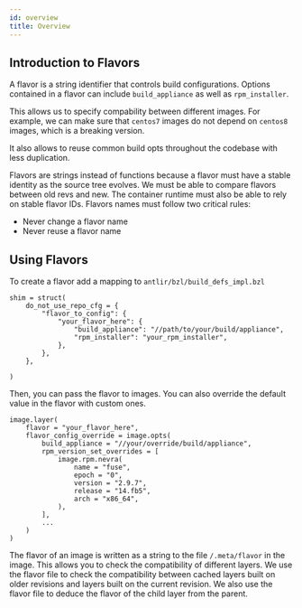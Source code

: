 ```yaml
---
id: overview
title: Overview
---
```


## Introduction to Flavors

A flavor is a string identifier that controls build configurations.
Options contained in a flavor can include `build_appliance` as well
as `rpm_installer`.

This allows us to specify compability between
different images. For example, we can make sure that `centos7` images
do not depend on `centos8` images, which is a breaking version.

It also allows to reuse common build opts throughout the codebase
with less duplication.

Flavors are strings instead of functions because a flavor must have
a stable identity as the source tree evolves. We must be able to
compare flavors between old revs and new. The container runtime must
also be able to rely on stable flavor IDs. Flavors names must
follow two critical rules:
- Never change a flavor name
- Never reuse a flavor name

## Using Flavors

To create a flavor add a mapping to `antlir/bzl/build_defs_impl.bzl`

```
shim = struct(
    do_not_use_repo_cfg = {
        "flavor_to_config": {
            "your_flavor_here": {
                "build_appliance": "//path/to/your/build/appliance",
                "rpm_installer": "your_rpm_installer",
            },
        },
    },

)
```

Then, you can pass the flavor to images. You can also override the
default value in the flavor with custom ones.

```
image.layer(
    flavor = "your_flavor_here",
    flavor_config_override = image.opts(
        build_appliance = "//your/override/build/appliance",
        rpm_version_set_overrides = [
            image.rpm.nevra(
                name = "fuse",
                epoch = "0",
                version = "2.9.7",
                release = "14.fb5",
                arch = "x86_64",
            ),
        ],
        ...
    )
)
```

The flavor of an image is written as a string to the file
`/.meta/flavor` in the image. This allows you to check the compatibility
of different layers. We use the flavor file to check the compatibility between cached layers
built on older revisions and layers built on the current revision. We also use
the flavor file to deduce the flavor of the child layer from the parent.
